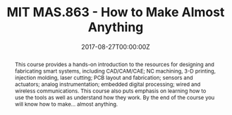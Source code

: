 ---
type: "courses"
title: "MIT MAS.863 - How to Make Almost Anything"
position: "Teaching Assistant for the Harvard Section"
semesters: "Fall 2017, 2018, 2019, 2021"
# Code used for list order
semesterCode: "17.0"
date: "2017-08-27T00:00:00Z"
subtype: "semester" # semester, MOOC, workshop, other

# Course Overiew Abstract.
abstract: This course provides a hands-on introduction to the resources for designing and fabricating smart systems, including CAD/CAM/CAE; NC machining, 3-D printing, injection molding, laser cutting; PCB layout and fabrication; sensors and actuators; analog instrumentation; embedded digital processing; wired and wireless communications. This course also puts emphasis on learning how to use the tools as well as understand how they work. By the end of the course you will know how to make... almost anything.

# Summary. An optional shortened abstract.
summary: This course provides a hands-on introduction to the resources for designing and fabricating smart systems, including CAD/CAM/CAE; NC machining, 3-D printing, injection molding, laser cutting; PCB layout and fabrication; sensors and actuators; analog instrumentation; embedded digital processing; wired and wireless communications. This course also puts emphasis on learning how to use the tools as well as understand how they work. By the end of the course you will know how to make... almost anything.

# Roles in the course
roles:
- Led introductory sessions for various pieces of software and hardware used in the course (e.g., embedded programming for Atmel microcontrollers, CAD in Solidworks and Eagle)
- Held office hours, aided students in lab work, machine usage, and project design

# Awards
#awards:
#- TBD

tags:
- Embedded Systems
- Digital Fabrication
- Circuit Design

featured: false
outreach: false
projects: []

links:
- name: Course Website
  url: http://fab.cba.mit.edu/classes/863.21/
- name: Electronics Slides 2021
  url: https://fab.cba.mit.edu/classes/863.21/doc/electronicsProductionDesignRecitation2021.pdf
- name: Embedded Programming Slides 2019
  url: 'files/HTMAA_EmbeddedProgramming.pdf'
- name: Electronics Slides 2018
  url: http://fab.cba.mit.edu/classes/863.18/Harvard/people/brianplancher/Electronics_Design.pdf
- name: My Page From When I Took The Course
  url: http://fab.cba.mit.edu/classes/863.16/section.Harvard/people/Plancher/

# Featured image -- named `featured.jpg/png` in this folder. 
image:
  caption: ''
  focal_point: ''
  preview_only: false

---